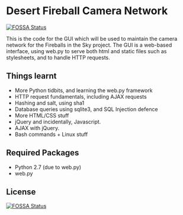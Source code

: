# Desert Fireball Camera Network
[![FOSSA Status](https://app.fossa.io/api/projects/git%2Bgithub.com%2FScottDay%2FDesert-Fireball-Maintainence-GUI.svg?type=shield)](https://app.fossa.io/projects/git%2Bgithub.com%2FScottDay%2FDesert-Fireball-Maintainence-GUI?ref=badge_shield)


This is the code for the GUI which will be used to maintain the camera network for the Fireballs in the Sky project.
The GUI is a web-based interface, using web.py to serve both html and static files such as stylesheets, and to handle HTTP requests.

## Things learnt

* More Python tidbits, and learning the web.py framework
* HTTP request fundamentals, including AJAX requests
* Hashing and salt, using sha1
* Database queries using sqlite3, and SQL Injection defence
* More HTML/CSS stuff
* jQuery and incidentally, Javascript.
* AJAX with jQuery.
* Bash commands + Linux stuff

## Required Packages

* Python 2.7 (due to web.py)
* web.py


## License
[![FOSSA Status](https://app.fossa.io/api/projects/git%2Bgithub.com%2FScottDay%2FDesert-Fireball-Maintainence-GUI.svg?type=large)](https://app.fossa.io/projects/git%2Bgithub.com%2FScottDay%2FDesert-Fireball-Maintainence-GUI?ref=badge_large)